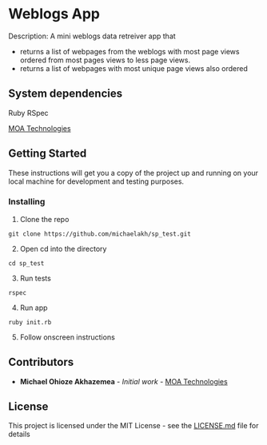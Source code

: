 # Weblogs App

Description: 
A mini weblogs data retreiver app that
*  returns a list of webpages from the weblogs with most page views ordered from most pages views to less page views.
*  returns a list of webpages with most unique page views also ordered

## System dependencies

Ruby
RSpec

[MOA Technologies](https://moatechnologies.herokuapp.com)

## Getting Started

These instructions will get you a copy of the project up and running on your local machine for development and testing purposes.

### Installing

1. Clone the repo

``` console
git clone https://github.com/michaelakh/sp_test.git
```

2. Open cd into the directory

``` console
cd sp_test
```

3. Run tests

``` console
rspec
```

4. Run app
``` console
ruby init.rb
```

5. Follow onscreen instructions
## Contributors

* **Michael Ohioze Akhazemea** - *Initial work* - [MOA Technologies](https://moatechnologies.herokuapp.com)


## License

This project is licensed under the MIT License - see the [LICENSE.md](LICENSE.md) file for details
